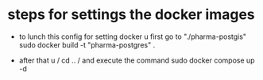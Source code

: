 # steps for settings the docker images

- to lunch this config for setting docker u first go to "./pharma-postgis"
  sudo docker build -t "pharma-postgres" .

- after that u / cd .. / and execute the command
  sudo docker compose up -d
